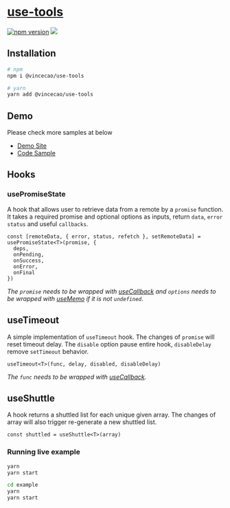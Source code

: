 # [use-tools](https://www.npmjs.com/package/@vincecao/use-tools)

[![npm version](https://badge.fury.io/js/@vincecao%2Fuse-tools.svg)](https://badge.fury.io/js/@vincecao%2Fuse-tools)
[![](https://badgen.net/github/checks/vincecao/use-tools)](https://github.com/vincecao/use-tools/actions)

## Installation

```bash
# npm
npm i @vincecao/use-tools

# yarn
yarn add @vincecao/use-tools
```

## Demo

Please check more samples at below
- [Demo Site](https://vince-amazing.com/use-tools/)
- [Code Sample](https://github.com/vincecao/use-tools/tree/master/example)

## Hooks
### usePromiseState

A hook that allows user to retrieve data from a remote by a `promise` function. It takes a required promise and optional options as inputs, return `data`, `error` `status` and useful `callbacks`.

```tsx
const [remoteData, { error, status, refetch }, setRemoteData] = usePromiseState<T>(promise, {
  deps,
  onPending,
  onSuccess,
  onError,
  onFinal
})
```
_The `promise` needs to be wrapped with [useCallback](https://reactjs.org/docs/hooks-reference.html#usecallback) and `options` needs to be wrapped with [useMemo](https://reactjs.org/docs/hooks-reference.html#usememo) if it is not `undefined`_.
## useTimeout

A simple implementation of `useTimeout` hook. The changes of `promise` will reset timeout delay. The `disable` option pause entire hook, `disableDelay` remove `setTimeout` behavior.

```tsx
useTimeout<T>(func, delay, disabled, disableDelay)
```

_The `func` needs to be wrapped with [useCallback](https://reactjs.org/docs/hooks-reference.html#usecallback)._

## useShuttle

A hook returns a shuttled list for each unique given array. The changes of array will also trigger re-generate a new shuttled list.

```tsx
const shuttled = useShuttle<T>(array)
```

### Running live example

```bash
yarn
yarn start

cd example
yarn
yarn start
```
